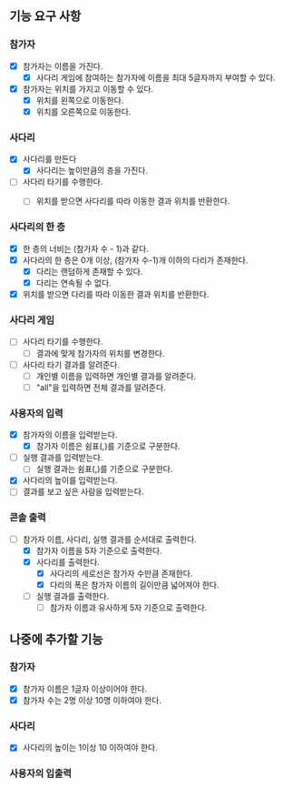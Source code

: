 ## 기능 요구 사항

### 참가자
- [x] 참가자는 이름을 가진다.
  - [x] 사다리 게임에 참여하는 참가자에 이름을 최대 5글자까지 부여할 수 있다.
- [x] 참가자는 위치를 가지고 이동할 수 있다.
  - [x] 위치를 왼쪽으로 이동한다.
  - [x] 위치를 오른쪽으로 이동한다.

### 사다리
- [x] 사다리를 만든다
  - [x] 사다리는 높이만큼의 층을 가진다.
- [ ] 사다리 타기를 수행한다.
  - [ ] 위치를 받으면 사다리를 따라 이동한 결과 위치를 반환한다.
    

### 사다리의 한 층
- [x] 한 층의 너비는 (참가자 수 - 1)과 같다. 
- [x] 사다리의 한 층은 0개 이상, (참가자 수-1)개 이하의 다리가 존재한다.
  - [x] 다리는 랜덤하게 존재할 수 있다.
  - [x] 다리는 연속될 수 없다.
- [x] 위치를 받으면 다리를 따라 이동한 결과 위치를 반환한다.
    
### 사다리 게임
- [ ] 사다리 타기를 수행한다.
  - [ ] 결과에 맞게 참가자의 위치를 변경한다.
- [ ] 사다리 타기 결과를 알려준다.
  - [ ] 개인별 이름을 입력하면 개인별 결과를 알려준다.
  - [ ] "all"을 입력하면 전체 결과를 알려준다.

### 사용자의 입력
- [x] 참가자의 이름을 입력받는다.
  - [x] 참가자 이름은 쉼표(,)를 기준으로 구분한다.
- [ ] 실행 결과를 입력받는다.
  - [ ] 실행 결과는 쉼표(,)를 기준으로 구분한다.
- [x] 사다리의 높이를 입력받는다.
- [ ] 결과를 보고 싶은 사람을 입력받는다.

### 콘솔 출력
- [ ] 참가자 이름, 사다리, 실행 결과를 순서대로 출력한다.
  - [x] 참가자 이름을 5자 기준으로 출력한다.
  - [x] 사다리를 출력한다.
    - [x] 사다리의 세로선은 참가자 수만큼 존재한다.
    - [x] 다리의 폭은 참가자 이름의 길이만큼 넓어져야 한다.
  - [ ] 실행 결과를 출력한다.
    - [ ] 참가자 이름과 유사하게 5자 기준으로 출력한다. 

## 나중에 추가할 기능

### 참가자
- [x] 참가자 이름은 1글자 이상이어야 한다.
- [x] 참가자 수는 2명 이상 10명 이하여야 한다. 
### 사다리
- [x] 사다리의 높이는 1이상 10 이하여야 한다.
### 사용자의 입출력
